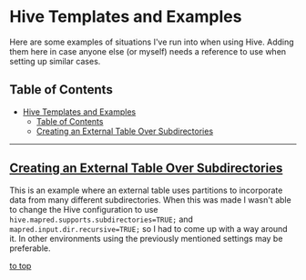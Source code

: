 # Hive Templates and Examples

Here are some examples of situations I've run into when using Hive. Adding them here in case anyone else (or myself) needs a reference to use when setting up similar cases.

## Table of Contents

- [Hive Templates and Examples](#hive-templates-and-examples)
    - [Table of Contents](#table-of-contents)
    - [Creating an External Table Over Subdirectories](#creating-an-external-table-over-subdirectories)

-----

## [Creating an External Table Over Subdirectories](creating-external-table-over-subdirectories/README.md)

This is an example where an external table uses partitions to incorporate data from many different subdirectories. When this was made I wasn't able to change the Hive configuration to use `hive.mapred.supports.subdirectories=TRUE;` and `mapred.input.dir.recursive=TRUE;` so I had to come up with a way around it. In other environments using the previously mentioned settings may be preferable.

[to top](#hive-templates-and-examples)
